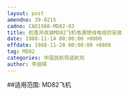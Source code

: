 ```yaml
---
layout: post
amendno: 39-0215
cadno: CAD1988-MD82-03
title: 检查并改装MD82飞机电源馈线电缆的安装
date: 1988-11-14 00:00:00 +0800
effdate: 1988-11-20 00:00:00 +0800
tag: MD82
categories: 中国民航局适航司
author: 李丽琪
---
```


##适用范围:
MD82飞机


